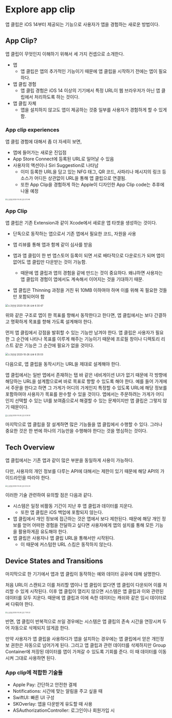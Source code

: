 # Explore app clip

앱 클립은 iOS 14부터 제공되는 기능으로 사용자가 앱을 경험하는 새로운 방법이다.

## App Clip?

앱 클립이 무엇인지 이해하기 위해서 세 가지 컨셉으로 소개한다.

- 앱
  - 앱 클립은 앱의 추가적인 기능이기 때문에 앱 클립을 시작하기 전에는 앱이 필요하다.
- 앱 클립 경험
  - 앱 클립 경험은 iOS 14 이상의 기기에서 특정 URL이 웹 브라우저가 아닌 앱 클립에서 처리하도록 하는 것이다.
- 앱 클립 자체
  - 앱을 설치하지 않고도 앱이 제공하는 것중 일부를 사용자가 경험하게 할 수 있게 함.

### App clip experiences

앱 클립 경험에 대해서 좀 더 자세히 보면,

- 앱에 들어가는 새로운 진입점
- App Store Connect에 등록된 URL로 일어날 수 있음
- 사용자의 액션이나 Siri Suggestion로 나타남
  - 이미 등록한 URL을 담고 있는 NFG 태그, QR 코드, 사파리나 메시지의 링크 등 소스가 어디든 상관없이 URL을 통해 앱 클립으로 연결됨.
  - 또한 App Clip을 경험하게 하는 Apple이 디자인한 App Clip code는 추후에 나올 예정

<img src="https://user-images.githubusercontent.com/22453984/97154491-47716580-17b7-11eb-9323-ad4d6833506f.png" alt="스크린샷 2020-10-26 오후 6 15 49" style="zoom:33%;" />



### App Clip

앱 클립은 기존 Extension과 같이 Xcode에서 새로운 앱 타겟을 생성하는 것이다.

- 단독으로 동작하는 앱으로서 기존 앱에서 필요한 코드, 자원을 사용
- 앱 리뷰를 통해 앱과 함께 같이 심사를 받음
- 앱과 앱 클립이 한 번 앱스토어 등록이 되면 서로 배타적으로 다운로드가 되며 앱이 없어도 앱 클립만 다운받는 것이 가능함.
  - 때문에 앱 클립과 앱의 경험을 같에 만드는 것이 중요하다. 왜냐하면 사용자는 앱 클립의 경험이 앱에서도 계속해서 이어지는 것을 기대하기 때문.

- 앱 클립은 Thinning 과정을 거친 뒤 10MB 이하여야 하며 이를 위해 꼭 필요한 것들만 포함되어야 함

<img src="https://user-images.githubusercontent.com/22453984/97155941-5fe27f80-17b9-11eb-87a8-75585094f0ac.png" alt="스크린샷 2020-10-26 오후 6 30 47" style="zoom:50%;" />

위와 같은 구조로 앱이 한 목표를 향해서 동작한다고 한다면, 앱 클립에서는 보다 간결하고 명확하게 목표를 향해 가도록 설계해야 한다.

먼저 앱 클립에서 강점을 발휘할 수 있는 기능만 남겨야 한다. 앱 클립은 사용자가 필요한 그 순간에 나타나 목표를 이루게 해주는 기능이기 때문에 프로필 창이나 디렉토리 리스트 같은 기능은 그 순간에 필요가 없을 것이다.

<img src="https://user-images.githubusercontent.com/22453984/97156380-f7e06900-17b9-11eb-9b12-220f16f65e93.png" alt="스크린샷 2020-10-26 오후 6 35 03" style="zoom:50%;" />

다음으로, 앱 클립을 동작시키는 URL을 제대로 설계해야 한다.

앱 클립에서는 일반 앱에서 존재하는 탭 바 같은 네비게이션 UI가 없기 때문에 각 방향에 해당하는 URL을 설계함으로써 바로 목표로 향할 수 있도록 해야 한다. 예를 들어 가게에서 주문을 한다고 하면 그 가게가 어디의 가게인지 특정할 수 있도록 URL에 해당 정보를 포함하여야 사용자가 목표를 완수할 수 있을 것이다. 앱에서는 주문하려는 가게가 어디인지 선택할 수 있는 UI를 보여줌으로서 해결할 수 있는 문제이지만 앱 클립은 그렇지 않기 때문이다.

<img src="https://user-images.githubusercontent.com/22453984/97156854-a2f12280-17ba-11eb-9704-e3025fcf6357.png" alt="스크린샷 2020-10-26 오후 6 39 50" style="zoom:33%;" />

마지막으로 앱 클립을 잘 설계하면 많은 기능들을 앱 클립에서 수행할 수 있다. 그러나 중요한 것은 한 번에 하나의 기능만을 수행해야 한다는 것을 명심하는 것이다.

## Tech Overview

앱 클립에서는 기존 앱과 같이 많은 부분을 동일하게 사용이 가능하다.

다만, 사용자의 개인 정보를 다루는 API에 대해서는 제한이 있기 때문에 해당 API의 가이드라인을 따라야 한다.

<img src="https://user-images.githubusercontent.com/22453984/97158146-645c6780-17bc-11eb-884a-8bb57e3b7cbe.png" alt="스크린샷 2020-10-26 오후 6 52 24" style="zoom:33%;" />

이러한 기술 관련하여 유의할 점은 다음과 같다.

- 시스템은 일정 비활동 기간이 지난 후 앱 클립과 데이터를 지운다.
  - 또한 앱 클립은 iOS 백업에 포함되지 않는다.
- 앱 클립에서 개인 정보에 접근하는 것은 앱에서 보다 제한된다. 때문에 해당 개인 정보를 얻어 어떠한 경험을 전달하고 싶다면 사용자에게 앱의 설치를 통해 모든 기능을 활용하게끔 유도해야 한다.
- 앱 클립은 사용자나 앱 클립 URL을 통해서만 시작된다.
  - 이 때문에 커스텀한 URL 스킴은 동작하지 않는다.

## Device States and Transitions

마지막으로 한 기기에서 앱과 앱 클립이 동작하는 예와 데이터 공유에 대해 설명한다.

처음 URL이 스캔되고 이를 처리할 앱이나 앱 클립이 없다면 앱 클립이 다운되어 이를 처리할 수 있게 시작된다. 이후 앱 클립이 열리지 않으면 시스템은 앱 클립과 이와 관련된 데이터를 모두 지운다. 때문에 앱 클립과 이에 속한 데이터는 캐쉬와 같은 임시 데이터로써 다뤄야 한다.

<img src="https://user-images.githubusercontent.com/22453984/97158963-81456a80-17bd-11eb-82ce-b3306c3674de.png" alt="스크린샷 2020-10-26 오후 7 00 22" style="zoom:33%;" />

반면, 앱 클립이 반복적으로 쓰일 경우에는 시스템은 앱 클립의 존속 시간을 연장시켜 두어 자동으로 삭제되지 않게끔 한다.

만약 사용자가 앱 클립을 사용하다가 앱을 설치하는 경우에는 앱 클립에서 얻은 개인정보 권한은 자동으로 넘어가게 된다. 그리고 앱 클립과 관련 데이터를 삭제하지만 Group Container에 저장된 데이터를 앱이 가져갈 수 있도록 기회를 준다. 이 때 데이터를 이동시켜 그대로 사용하면 된다.

### App clip에 적합한 기술들

- Apple Pay: 간단하고 안전한 결제
- Notifications: 시간에 맞는 알림을 주고 싶을 때
- SwiftUI: 빠른 UI 구성
- SKOverlay: 앱을 다운받게 유도할 때 사용
- ASAuthorizationController: 로그인이나 회원가입 시

